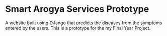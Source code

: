 # Smart Arogya Services Prototype

A website built using DJango that predicts the diseases from the symptoms entered by the users.
This is a prototype for the my Final Year Project.
